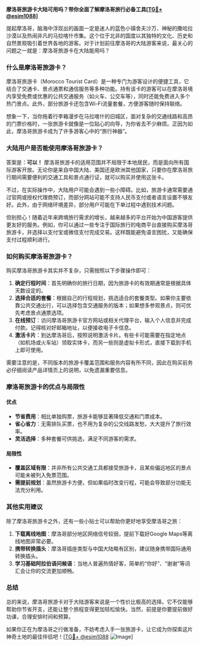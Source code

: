 **摩洛哥旅游卡大陆可用吗？带你全面了解摩洛哥旅行必备工具[[TG💪+ @esim1088](https://t.me/s/esim1088)]**

提起摩洛哥，脑海中浮现出的画面一定是迷人的蓝色小镇舍夫沙万、神秘的撒哈拉沙漠以及热闹非凡的马拉喀什市集。这个位于北非的国度以其独特的文化、历史和自然景观吸引着世界各地的游客。对于计划前往摩洛哥的大陆游客来说，最关心的问题之一就是：摩洛哥旅游卡在大陆能用吗？

### **什么是摩洛哥旅游卡？**

摩洛哥旅游卡（Morocco Tourist Card）是一种专门为游客设计的便捷工具，它结合了交通卡、景点通票和通信服务等多种功能。持有该卡的游客可以在摩洛哥境内享受免费或优惠的公共交通服务（如火车、公交车等），同时还能免费进入多个热门景点。此外，部分旅游卡还包含Wi-Fi流量套餐，方便游客随时保持联络。

想象一下，当你拖着行李箱漫步在马拉喀什的旧城区，面对复杂的交通线路和高昂的门票价格时，一张旅游卡就像是一位贴心的向导，为你省去不少麻烦。正因为如此，摩洛哥旅游卡成为了许多游客心中的“旅行神器”。

### **大陆用户是否能使用摩洛哥旅游卡？**

答案是：**可以！** 摩洛哥旅游卡的适用范围并不局限于本地居民，而是面向所有国际游客开放。无论你是来自中国大陆、美国还是欧洲其他国家，只要你在摩洛哥旅行期间需要便利的交通工具和景点通行证，就可以购买并使用这张卡。

不过，在实际操作中，大陆用户可能会遇到一些小障碍。比如，旅游卡通常需要通过官网或授权代理商预订，而部分网站可能不支持人民币支付或者语言设置不够友好。此外，由于网络环境差异，部分用户可能在下单过程中遇到技术问题。

但别担心！随着近年来跨境旅行需求的增长，越来越多的平台开始为中国游客提供更友好的服务。例如，你可以通过一些专注于国际旅行的电商平台直接购买摩洛哥旅游卡，并选择以支付宝或微信支付完成交易。这样既能避免语言困扰，又能确保支付过程顺利进行。

### **如何购买摩洛哥旅游卡？**

购买摩洛哥旅游卡其实并不复杂，只需按照以下步骤操作即可：

1. **确定行程时间**：首先明确你的旅行日期，因为旅游卡的有效期通常是根据具体天数设定的。
2. **选择合适的套餐**：根据自己的行程规划，挑选适合的套餐类型。如果你主要依靠公共交通出行，可以选择包含交通服务的版本；如果想多参观景点，则可优先考虑景点通票选项。
3. **在线预订**：访问摩洛哥旅游卡官方网站或相关代理平台，输入个人信息并完成付款。记得核对好邮箱地址，以便接收电子卡信息。
4. **激活卡片**：到达摩洛哥后，按照说明激活卡片。有些卡可能需要在指定地点（如机场或火车站）领取实体卡，而另一些则是虚拟卡形式，直接下载到手机上即可使用。

需要注意的是，不同版本的旅游卡覆盖范围和服务内容有所不同，因此在购买前务必仔细阅读产品详情页上的说明，以免遗漏重要信息。

### **摩洛哥旅游卡的优点与局限性**

#### **优点**
- **节省费用**：相比单独购票，旅游卡能够显著降低交通和门票成本。
- **省心省力**：无需排队买票，也不用为复杂的公交线路发愁，大大提升了旅行效率。
- **灵活选择**：多种套餐可供挑选，满足不同游客的需求。

#### **局限性**
- **覆盖区域有限**：并非所有公共交通工具都接受旅游卡，且某些偏远地区的景点可能未被列入免票范围。
- **需提前规划**：虽然旅游卡方便，但如果临时改变行程，可能会导致部分功能无法充分利用。

### **其他实用建议**

除了摩洛哥旅游卡之外，还有一些小贴士可以帮助你更好地享受摩洛哥之旅：

1. **下载离线地图**：摩洛哥部分地区网络信号较弱，提前下载好Google Maps等离线地图非常必要。
2. **携带转换插头**：摩洛哥插座类型与中国大陆略有区别，建议随身携带国际通用转换插头。
3. **学习基础阿拉伯语问候语**：当地人普遍热情好客，简单的“你好”、“谢谢”等词汇会让你的交流更加顺畅。

### **总结**

总的来说，摩洛哥旅游卡对于大陆游客来说是一个性价比极高的选择。它不仅能够帮助你节省开支，还能让整个旅程变得更加轻松愉快。当然，前提是你要提前做好功课，合理安排时间和预算。

如果你正在为摩洛哥之行做准备，不妨考虑入手一张旅游卡，让它成为你探索这片神奇土地的最佳伴侣吧！[[TG💪+ @esim1088](https://t.me/s/esim1088) ![Image](https://i.postimg.cc/4NQfJmqS/Snipaste-2025-05-13-00-14-12.png)]